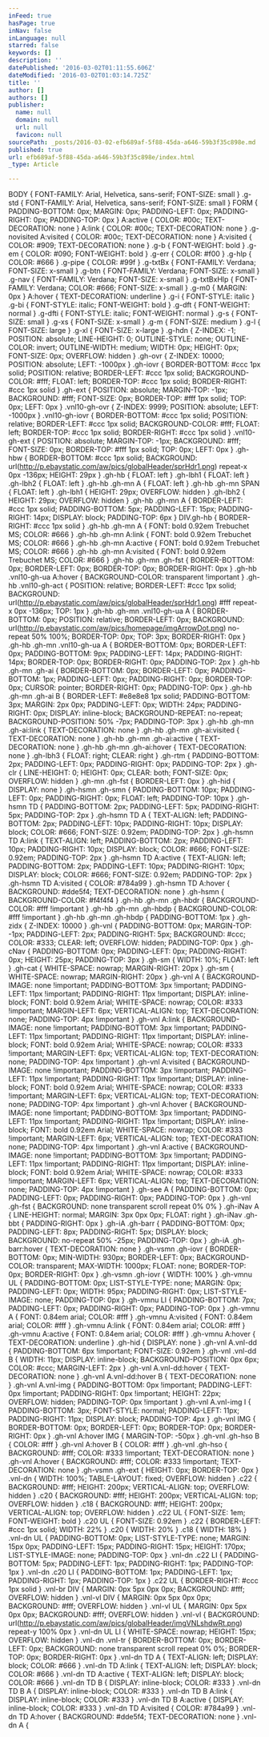 ```yaml
---
inFeed: true
hasPage: true
inNav: false
inLanguage: null
starred: false
keywords: []
description: ''
datePublished: '2016-03-02T01:11:55.606Z'
dateModified: '2016-03-02T01:03:14.725Z'
title: ''
author: []
authors: []
publisher:
  name: null
  domain: null
  url: null
  favicon: null
sourcePath: _posts/2016-03-02-efb689af-5f88-45da-a646-59b3f35c898e.md
published: true
url: efb689af-5f88-45da-a646-59b3f35c898e/index.html
_type: Article

---
```

BODY {
FONT-FAMILY: Arial, Helvetica, sans-serif; FONT-SIZE: small
}
.g-std {
FONT-FAMILY: Arial, Helvetica, sans-serif; FONT-SIZE: small
}
FORM {
PADDING-BOTTOM: 0px; MARGIN: 0px; PADDING-LEFT: 0px; PADDING-RIGHT: 0px; PADDING-TOP: 0px
}
A:active {
COLOR: \#00c; TEXT-DECORATION: none
}
A:link {
COLOR: \#00c; TEXT-DECORATION: none
}
.g-novisited A:visited {
COLOR: \#00c; TEXT-DECORATION: none
}
A:visited {
COLOR: \#909; TEXT-DECORATION: none
}
.g-b {
FONT-WEIGHT: bold
}
.g-em {
COLOR: \#090; FONT-WEIGHT: bold
}
.g-err {
COLOR: \#f00
}
.g-hlp {
COLOR: \#666
}
.g-pipe {
COLOR: \#99f
}
.g-txtBx {
FONT-FAMILY: Verdana; FONT-SIZE: x-small
}
.g-btn {
FONT-FAMILY: Verdana; FONT-SIZE: x-small
}
.g-nav {
FONT-FAMILY: Verdana; FONT-SIZE: x-small
}
.g-txtBxHlp {
FONT-FAMILY: Verdana; COLOR: \#666; FONT-SIZE: x-small
}
.g-m0 {
MARGIN: 0px
}
A:hover {
TEXT-DECORATION: underline
}
.g-i {
FONT-STYLE: italic
}
.g-bi {
FONT-STYLE: italic; FONT-WEIGHT: bold
}
.g-dft {
FONT-WEIGHT: normal
}
.g-dfti {
FONT-STYLE: italic; FONT-WEIGHT: normal
}
.g-s {
FONT-SIZE: small
}
.g-xs {
FONT-SIZE: x-small
}
.g-m {
FONT-SIZE: medium
}
.g-l {
FONT-SIZE: large
}
.g-xl {
FONT-SIZE: x-large
}
.g-hdn {
Z-INDEX: -1; POSITION: absolute; LINE-HEIGHT: 0; OUTLINE-STYLE: none; OUTLINE-COLOR: invert; OUTLINE-WIDTH: medium; WIDTH: 0px; HEIGHT: 0px; FONT-SIZE: 0px; OVERFLOW: hidden
}
.gh-ovr {
Z-INDEX: 10000; POSITION: absolute; LEFT: -1000px
}
.gh-iovr {
BORDER-BOTTOM: \#ccc 1px solid; POSITION: relative; BORDER-LEFT: \#ccc 1px solid; BACKGROUND-COLOR: \#fff; FLOAT: left; BORDER-TOP: \#ccc 1px solid; BORDER-RIGHT: \#ccc 1px solid
}
.gh-ext {
POSITION: absolute; MARGIN-TOP: -1px; BACKGROUND: \#fff; FONT-SIZE: 0px; BORDER-TOP: \#fff 1px solid; TOP: 0px; LEFT: 0px
}
.vnl10-gh-ovr {
Z-INDEX: 9999; POSITION: absolute; LEFT: -1000px
}
.vnl10-gh-iovr {
BORDER-BOTTOM: \#ccc 1px solid; POSITION: relative; BORDER-LEFT: \#ccc 1px solid; BACKGROUND-COLOR: \#fff; FLOAT: left; BORDER-TOP: \#ccc 1px solid; BORDER-RIGHT: \#ccc 1px solid
}
.vnl10-gh-ext {
POSITION: absolute; MARGIN-TOP: -1px; BACKGROUND: \#fff; FONT-SIZE: 0px; BORDER-TOP: \#fff 1px solid; TOP: 0px; LEFT: 0px
}
.gh-hbw {
BORDER-BOTTOM: \#ccc 1px solid; BACKGROUND: url(http://p.ebaystatic.com/aw/pics/globalHeader/sprHdr1.png) repeat-x 0px -136px; HEIGHT: 29px
}
.gh-hb {
FLOAT: left
}
.gh-lbh1 {
FLOAT: left
}
.gh-lbh2 {
FLOAT: left
}
.gh-hb .gh-mn A {
FLOAT: left
}
.gh-hb .gh-mn SPAN {
FLOAT: left
}
.gh-lbh1 {
HEIGHT: 29px; OVERFLOW: hidden
}
.gh-lbh2 {
HEIGHT: 29px; OVERFLOW: hidden
}
.gh-hb .gh-mn A {
BORDER-LEFT: \#ccc 1px solid; PADDING-BOTTOM: 5px; PADDING-LEFT: 15px; PADDING-RIGHT: 14px; DISPLAY: block; PADDING-TOP: 6px
}
DIV.gh-hb {
BORDER-RIGHT: \#ccc 1px solid
}
.gh-hb .gh-mn A {
FONT: bold 0.92em Trebuchet MS; COLOR: \#666
}
.gh-hb .gh-mn A:link {
FONT: bold 0.92em Trebuchet MS; COLOR: \#666
}
.gh-hb .gh-mn A:active {
FONT: bold 0.92em Trebuchet MS; COLOR: \#666
}
.gh-hb .gh-mn A:visited {
FONT: bold 0.92em Trebuchet MS; COLOR: \#666
}
.gh-hb .gh-mn .gh-fst {
BORDER-BOTTOM: 0px; BORDER-LEFT: 0px; BORDER-TOP: 0px; BORDER-RIGHT: 0px
}
.gh-hb .vnl10-gh-ua A:hover {
BACKGROUND-COLOR: transparent !important
}
.gh-hb .vnl10-gh-act {
POSITION: relative; BORDER-LEFT: \#ccc 1px solid; BACKGROUND: url(http://p.ebaystatic.com/aw/pics/globalHeader/sprHdr1.png) \#fff repeat-x 0px -136px; TOP: 1px
}
.gh-hb .gh-mn .vnl10-gh-ua A {
BORDER-BOTTOM: 0px; POSITION: relative; BORDER-LEFT: 0px; BACKGROUND: url(http://p.ebaystatic.com/aw/pics/homepage/imgArrowDot.png) no-repeat 50% 100%; BORDER-TOP: 0px; TOP: 3px; BORDER-RIGHT: 0px
}
.gh-hb .gh-mn .vnl10-gh-ua A {
BORDER-BOTTOM: 0px; BORDER-LEFT: 0px; PADDING-BOTTOM: 9px; PADDING-LEFT: 14px; PADDING-RIGHT: 14px; BORDER-TOP: 0px; BORDER-RIGHT: 0px; PADDING-TOP: 2px
}
.gh-hb .gh-mn .gh-ai {
BORDER-BOTTOM: 0px; BORDER-LEFT: 0px; PADDING-BOTTOM: 1px; PADDING-LEFT: 0px; PADDING-RIGHT: 0px; BORDER-TOP: 0px; CURSOR: pointer; BORDER-RIGHT: 0px; PADDING-TOP: 0px
}
.gh-hb .gh-mn .gh-ai B {
BORDER-LEFT: \#e8e8e8 1px solid; PADDING-BOTTOM: 3px; MARGIN: 2px 0px; PADDING-LEFT: 0px; WIDTH: 24px; PADDING-RIGHT: 0px; DISPLAY: inline-block; BACKGROUND-REPEAT: no-repeat; BACKGROUND-POSITION: 50% -7px; PADDING-TOP: 3px
}
.gh-hb .gh-mn .gh-ai:link {
TEXT-DECORATION: none
}
.gh-hb .gh-mn .gh-ai:visited {
TEXT-DECORATION: none
}
.gh-hb .gh-mn .gh-ai:active {
TEXT-DECORATION: none
}
.gh-hb .gh-mn .gh-ai:hover {
TEXT-DECORATION: none
}
.gh-lbh3 {
FLOAT: right; CLEAR: right
}
.gh-rtm {
PADDING-BOTTOM: 2px; PADDING-LEFT: 0px; PADDING-RIGHT: 0px; PADDING-TOP: 2px
}
.gh-clr {
LINE-HEIGHT: 0; HEIGHT: 0px; CLEAR: both; FONT-SIZE: 0px; OVERFLOW: hidden
}
.gh-mn .gh-fst {
BORDER-LEFT: 0px
}
.gh-hid {
DISPLAY: none
}
.gh-hsmn .gh-smn {
PADDING-BOTTOM: 10px; PADDING-LEFT: 0px; PADDING-RIGHT: 0px; FLOAT: left; PADDING-TOP: 10px
}
.gh-hsmn TD {
PADDING-BOTTOM: 2px; PADDING-LEFT: 5px; PADDING-RIGHT: 5px; PADDING-TOP: 2px
}
.gh-hsmn TD A {
TEXT-ALIGN: left; PADDING-BOTTOM: 2px; PADDING-LEFT: 10px; PADDING-RIGHT: 10px; DISPLAY: block; COLOR: \#666; FONT-SIZE: 0.92em; PADDING-TOP: 2px
}
.gh-hsmn TD A:link {
TEXT-ALIGN: left; PADDING-BOTTOM: 2px; PADDING-LEFT: 10px; PADDING-RIGHT: 10px; DISPLAY: block; COLOR: \#666; FONT-SIZE: 0.92em; PADDING-TOP: 2px
}
.gh-hsmn TD A:active {
TEXT-ALIGN: left; PADDING-BOTTOM: 2px; PADDING-LEFT: 10px; PADDING-RIGHT: 10px; DISPLAY: block; COLOR: \#666; FONT-SIZE: 0.92em; PADDING-TOP: 2px
}
.gh-hsmn TD A:visited {
COLOR: \#784a99
}
.gh-hsmn TD A:hover {
BACKGROUND: \#dde5f4; TEXT-DECORATION: none
}
.gh-hsmn {
BACKGROUND-COLOR: \#f4f4f4
}
.gh-hb .gh-mn .gh-hbdr {
BACKGROUND-COLOR: \#fff !important
}
.gh-hb .gh-mn .gh-hbdp {
BACKGROUND-COLOR: \#fff !important
}
.gh-hb .gh-mn .gh-hbdp {
PADDING-BOTTOM: 1px
}
.gh-zidx {
Z-INDEX: 10000
}
.gh-vnl {
PADDING-BOTTOM: 0px; MARGIN-TOP: -1px; PADDING-LEFT: 2px; PADDING-RIGHT: 5px; BACKGROUND: \#ccc; COLOR: \#333; CLEAR: left; OVERFLOW: hidden; PADDING-TOP: 0px
}
.gh-cNav {
PADDING-BOTTOM: 0px; PADDING-LEFT: 0px; PADDING-RIGHT: 0px; HEIGHT: 25px; PADDING-TOP: 3px
}
.gh-sm {
WIDTH: 10%; FLOAT: left
}
.gh-cat {
WHITE-SPACE: nowrap; MARGIN-RIGHT: 20px
}
.gh-sm {
WHITE-SPACE: nowrap; MARGIN-RIGHT: 20px
}
.gh-vnl A {
BACKGROUND-IMAGE: none !important; PADDING-BOTTOM: 3px !important; PADDING-LEFT: 11px !important; PADDING-RIGHT: 11px !important; DISPLAY: inline-block; FONT: bold 0.92em Arial; WHITE-SPACE: nowrap; COLOR: \#333 !important; MARGIN-LEFT: 6px; VERTICAL-ALIGN: top; TEXT-DECORATION: none; PADDING-TOP: 4px !important
}
.gh-vnl A:link {
BACKGROUND-IMAGE: none !important; PADDING-BOTTOM: 3px !important; PADDING-LEFT: 11px !important; PADDING-RIGHT: 11px !important; DISPLAY: inline-block; FONT: bold 0.92em Arial; WHITE-SPACE: nowrap; COLOR: \#333 !important; MARGIN-LEFT: 6px; VERTICAL-ALIGN: top; TEXT-DECORATION: none; PADDING-TOP: 4px !important
}
.gh-vnl A:visited {
BACKGROUND-IMAGE: none !important; PADDING-BOTTOM: 3px !important; PADDING-LEFT: 11px !important; PADDING-RIGHT: 11px !important; DISPLAY: inline-block; FONT: bold 0.92em Arial; WHITE-SPACE: nowrap; COLOR: \#333 !important; MARGIN-LEFT: 6px; VERTICAL-ALIGN: top; TEXT-DECORATION: none; PADDING-TOP: 4px !important
}
.gh-vnl A:hover {
BACKGROUND-IMAGE: none !important; PADDING-BOTTOM: 3px !important; PADDING-LEFT: 11px !important; PADDING-RIGHT: 11px !important; DISPLAY: inline-block; FONT: bold 0.92em Arial; WHITE-SPACE: nowrap; COLOR: \#333 !important; MARGIN-LEFT: 6px; VERTICAL-ALIGN: top; TEXT-DECORATION: none; PADDING-TOP: 4px !important
}
.gh-vnl A:active {
BACKGROUND-IMAGE: none !important; PADDING-BOTTOM: 3px !important; PADDING-LEFT: 11px !important; PADDING-RIGHT: 11px !important; DISPLAY: inline-block; FONT: bold 0.92em Arial; WHITE-SPACE: nowrap; COLOR: \#333 !important; MARGIN-LEFT: 6px; VERTICAL-ALIGN: top; TEXT-DECORATION: none; PADDING-TOP: 4px !important
}
.gh-see A {
PADDING-BOTTOM: 0px; PADDING-LEFT: 0px; PADDING-RIGHT: 0px; PADDING-TOP: 0px
}
.gh-vnl .gh-fst {
BACKGROUND: none transparent scroll repeat 0% 0%
}
.gh-iNav A {
LINE-HEIGHT: normal; MARGIN: 3px 0px 0px; FLOAT: right
}
.gh-iNav .gh-bbt {
PADDING-RIGHT: 0px
}
.gh-iA .gh-barr {
PADDING-BOTTOM: 0px; PADDING-LEFT: 8px; PADDING-RIGHT: 5px; DISPLAY: block; BACKGROUND: no-repeat 50% -25px; PADDING-TOP: 0px
}
.gh-iA .gh-barr:hover {
TEXT-DECORATION: none
}
.gh-vsmn .gh-iovr {
BORDER-BOTTOM: 0px; MIN-WIDTH: 930px; BORDER-LEFT: 0px; BACKGROUND-COLOR: transparent; MAX-WIDTH: 1000px; FLOAT: none; BORDER-TOP: 0px; BORDER-RIGHT: 0px
}
.gh-vsmn .gh-iovr {
WIDTH: 100%
}
.gh-vmnu UL {
PADDING-BOTTOM: 0px; LIST-STYLE-TYPE: none; MARGIN: 0px; PADDING-LEFT: 0px; WIDTH: 95px; PADDING-RIGHT: 0px; LIST-STYLE-IMAGE: none; PADDING-TOP: 0px
}
.gh-vmnu LI {
PADDING-BOTTOM: 7px; PADDING-LEFT: 0px; PADDING-RIGHT: 0px; PADDING-TOP: 0px
}
.gh-vmnu A {
FONT: 0.84em arial; COLOR: \#fff
}
.gh-vmnu A:visited {
FONT: 0.84em arial; COLOR: \#fff
}
.gh-vmnu A:link {
FONT: 0.84em arial; COLOR: \#fff
}
.gh-vmnu A:active {
FONT: 0.84em arial; COLOR: \#fff
}
.gh-vmnu A:hover {
TEXT-DECORATION: underline
}
.gh-hid {
DISPLAY: none
}
.gh-vnl A.vnl-dd {
PADDING-BOTTOM: 6px !important; FONT-SIZE: 0.92em
}
.gh-vnl .vnl-dd B {
WIDTH: 11px; DISPLAY: inline-block; BACKGROUND-POSITION: 0px 6px; COLOR: \#ccc; MARGIN-LEFT: 2px
}
.gh-vnl A.vnl-dd:hover {
TEXT-DECORATION: none
}
.gh-vnl A.vnl-dd:hover B {
TEXT-DECORATION: none
}
.gh-vnl A.vnl-img {
PADDING-BOTTOM: 0px !important; PADDING-LEFT: 0px !important; PADDING-RIGHT: 0px !important; HEIGHT: 22px; OVERFLOW: hidden; PADDING-TOP: 0px !important
}
.gh-vnl A.vnl-img I {
PADDING-BOTTOM: 3px; FONT-STYLE: normal; PADDING-LEFT: 11px; PADDING-RIGHT: 11px; DISPLAY: block; PADDING-TOP: 4px
}
.gh-vnl IMG {
BORDER-BOTTOM: 0px; BORDER-LEFT: 0px; BORDER-TOP: 0px; BORDER-RIGHT: 0px
}
.gh-vnl A:hover IMG {
MARGIN-TOP: -50px
}
.gh-vnl .gh-hso B {
COLOR: \#fff
}
.gh-vnl A:hover B {
COLOR: \#fff
}
.gh-vnl .gh-hso {
BACKGROUND: \#fff; COLOR: \#333 !important; TEXT-DECORATION: none
}
.gh-vnl A:hover {
BACKGROUND: \#fff; COLOR: \#333 !important; TEXT-DECORATION: none
}
.gh-vsmn .gh-ext {
HEIGHT: 0px; BORDER-TOP: 0px
}
.vnl-dn {
WIDTH: 100%; TABLE-LAYOUT: fixed; OVERFLOW: hidden
}
.c22 {
BACKGROUND: \#fff; HEIGHT: 200px; VERTICAL-ALIGN: top; OVERFLOW: hidden
}
.c20 {
BACKGROUND: \#fff; HEIGHT: 200px; VERTICAL-ALIGN: top; OVERFLOW: hidden
}
.c18 {
BACKGROUND: \#fff; HEIGHT: 200px; VERTICAL-ALIGN: top; OVERFLOW: hidden
}
.c22 UL {
FONT-SIZE: 1em; FONT-WEIGHT: bold
}
.c20 UL {
FONT-SIZE: 0.92em
}
.c22 {
BORDER-LEFT: \#ccc 1px solid; WIDTH: 22%
}
.c20 {
WIDTH: 20%
}
.c18 {
WIDTH: 18%
}
.vnl-dn UL {
PADDING-BOTTOM: 0px; LIST-STYLE-TYPE: none; MARGIN: 15px 0px; PADDING-LEFT: 15px; PADDING-RIGHT: 15px; HEIGHT: 170px; LIST-STYLE-IMAGE: none; PADDING-TOP: 0px
}
.vnl-dn .c22 LI {
PADDING-BOTTOM: 5px; PADDING-LEFT: 1px; PADDING-RIGHT: 1px; PADDING-TOP: 1px
}
.vnl-dn .c20 LI {
PADDING-BOTTOM: 1px; PADDING-LEFT: 1px; PADDING-RIGHT: 1px; PADDING-TOP: 1px
}
.c22 UL {
BORDER-RIGHT: \#ccc 1px solid
}
.vnl-br DIV {
MARGIN: 0px 5px 0px 0px; BACKGROUND: \#fff; OVERFLOW: hidden
}
.vnl-vl DIV {
MARGIN: 0px 5px 0px 0px; BACKGROUND: \#fff; OVERFLOW: hidden
}
.vnl-vl UL {
MARGIN: 0px 5px 0px 0px; BACKGROUND: \#fff; OVERFLOW: hidden
}
.vnl-vl {
BACKGROUND: url(http://p.ebaystatic.com/aw/pics/globalHeader/imgVNLshdwRt.png) repeat-y 100% 0px
}
.vnl-dn UL LI {
WHITE-SPACE: nowrap; HEIGHT: 15px; OVERFLOW: hidden
}
.vnl-dn .vnl-tr {
BORDER-BOTTOM: 0px; BORDER-LEFT: 0px; BACKGROUND: none transparent scroll repeat 0% 0%; BORDER-TOP: 0px; BORDER-RIGHT: 0px
}
.vnl-dn TD A {
TEXT-ALIGN: left; DISPLAY: block; COLOR: \#666
}
.vnl-dn TD A:link {
TEXT-ALIGN: left; DISPLAY: block; COLOR: \#666
}
.vnl-dn TD A:active {
TEXT-ALIGN: left; DISPLAY: block; COLOR: \#666
}
.vnl-dn TD B {
DISPLAY: inline-block; COLOR: \#333
}
.vnl-dn TD B A {
DISPLAY: inline-block; COLOR: \#333
}
.vnl-dn TD B A:link {
DISPLAY: inline-block; COLOR: \#333
}
.vnl-dn TD B A:active {
DISPLAY: inline-block; COLOR: \#333
}
.vnl-dn TD A:visited {
COLOR: \#784a99
}
.vnl-dn TD A:hover {
BACKGROUND: \#dde5f4; TEXT-DECORATION: none
}
.vnl-dn A {